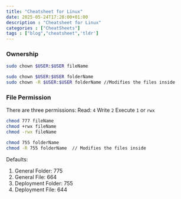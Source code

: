 ```yaml
---
title: "Cheatsheet for Linux"
date: 2025-05-24T17:28:00+01:00
description : "Cheatsheet for Linux"
categories : ["CheatSheets"]
tags : ["blog","cheatsheet",'tldr']
---
```


### Ownership
```sh
sudo chown $USER:$USER fileName

sudo chown $USER:$USER folderName
sudo chown -R $USER:$USER folderName //Modifies the files inside
```

### File Permission
There are three permissions:
Read: `4` Write `2` Execute `1` or `rwx`
```sh
chmod 777 fileName
chmod +rwx fileName
chmod -rwx fileName

chmod 755 folderName
chmod -R 755 folderName  // Modifies the files inside
```

Defaults:
1. General Folder: 775
2. General File: 664
3. Deployment Folder: 755
4. Deployment File: 644
